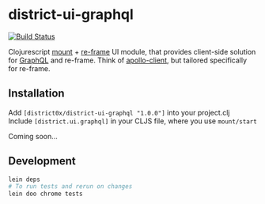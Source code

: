 # district-ui-graphql

[![Build Status](https://travis-ci.org/district0x/district-ui-graphql.svg?branch=master)](https://travis-ci.org/district0x/district-ui-graphql)

Clojurescript [mount](https://github.com/tolitius/mount) + [re-frame](https://github.com/Day8/re-frame) UI module,
that provides client-side solution for [GraphQL](https://graphql.org/) and re-frame.
Think of [apollo-client](https://github.com/apollographql/apollo-client), but tailored specifically for re-frame.
 
## Installation
Add `[district0x/district-ui-graphql "1.0.0"]` into your project.clj  
Include `[district.ui.graphql]` in your CLJS file, where you use `mount/start`

Coming soon...

## Development
```bash
lein deps
# To run tests and rerun on changes
lein doo chrome tests
```